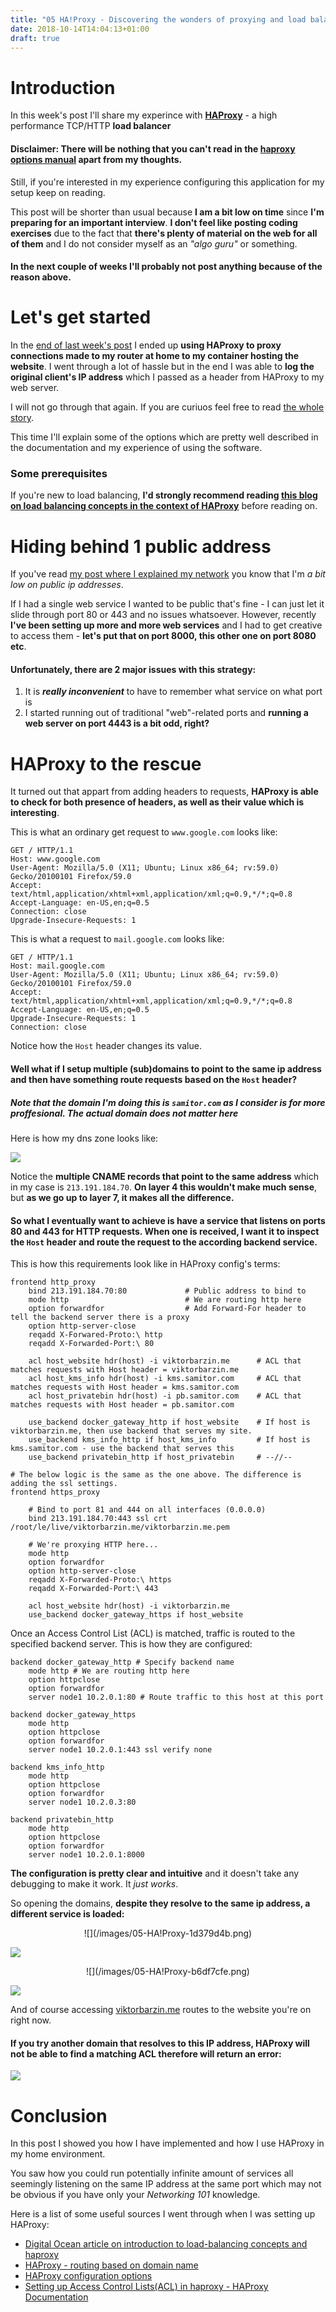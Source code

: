 ```yaml
---
title: "05 HA!Proxy - Discovering the wonders of proxying and load balancing"
date: 2018-10-14T14:04:13+01:00
draft: true
---
```


# Introduction
In this week's post I'll share my experince with **[HAProxy](http://www.haproxy.org/)** - a high performance TCP/HTTP **load balancer**
#### Disclaimer: There will be nothing that you can't read in the [haproxy options manual](https://cbonte.github.io/haproxy-dconv/1.7/configuration.html) apart from my thoughts.
Still, if you're interested in my experience configuring this application for my setup keep on reading.

This post will be shorter than usual because **I am a bit low on time** since **I'm preparing for an important interview**.
**I don't feel like posting coding exercises** due to the fact that **there's plenty of material on the web for all of them** and I do not consider myself as an *"algo guru"* or something.

#### In the next couple of weeks I'll probably not post anything because of the reason above.

# Let's get started

In the [end of last week's post](blog/04-down-the-rabbit-hole/#time-to-haproxy) I ended up **using HAProxy to proxy connections made to my router at home to my container hosting the website**.
I went through a lot of hassle but in the end I was able to **log the original client's IP address** which I passed as a header from HAProxy to my web server.

I will not go through that again. If you are curiuos feel free to read [the whole story](blog/04-down-the-rabbit-hole/#time-to-haproxy).

This time I'll explain some of the options which are pretty well described in the documentation and my experience of using the software.


### Some prerequisites

If you're new to load balancing, **I'd strongly recommend reading [this blog on load balancing concepts in the context of HAProxy](https://www.digitalocean.com/community/tutorials/an-introduction-to-haproxy-and-load-balancing-concepts)** before reading on.

# Hiding behind 1 public address

If you've read [my post where I explained my network](/blog/03-a-walk-down-infrastructure-lane/) you know that I'm *a bit low on public ip addresses*.

If I had a single web service I wanted to be public that's fine - I can just let it slide through port 80 or 443 and no issues whatsoever.
However, recently **I've been setting up more and more web services** and I had to get creative to access them - **let's put that on port 8000, this other one on port 8080 etc**.

#### Unfortunately, there are 2 major issues with this strategy:

1. It is ***really inconvenient*** to have to remember what service on what port is
2. I started running out of traditional "web"-related ports and **running a web server on port 4443 is a bit odd, right?**

# HAProxy to the rescue

It turned out that appart from adding headers to requests, **HAProxy is able to check for both presence of headers, as well as their value which is interesting**.

This is what an ordinary get request to `www.google.com` looks like:

    GET / HTTP/1.1
    Host: www.google.com
    User-Agent: Mozilla/5.0 (X11; Ubuntu; Linux x86_64; rv:59.0) Gecko/20100101 Firefox/59.0
    Accept: text/html,application/xhtml+xml,application/xml;q=0.9,*/*;q=0.8
    Accept-Language: en-US,en;q=0.5
    Connection: close
    Upgrade-Insecure-Requests: 1

This is what a request to `mail.google.com` looks like:

    GET / HTTP/1.1
    Host: mail.google.com
    User-Agent: Mozilla/5.0 (X11; Ubuntu; Linux x86_64; rv:59.0) Gecko/20100101 Firefox/59.0
    Accept: text/html,application/xhtml+xml,application/xml;q=0.9,*/*;q=0.8
    Accept-Language: en-US,en;q=0.5
    Upgrade-Insecure-Requests: 1
    Connection: close

Notice how the `Host` header changes its value.

#### Well what if I setup multiple (sub)domains to point to the same ip address and then have something route requests based on the `Host` header?

##### Note that the domain I'm doing this is `samitor.com` as I consider is for more *proffesional*. The actual domain does not matter here

Here is how my dns zone looks like:

![](/images/05-HA!Proxy-b5202366.png)

Notice the **multiple CNAME records that point to the same address** which in my case is `213.191.184.70`.
**On layer 4 this wouldn't make much sense**, but **as we go up to layer 7, it makes all the difference.**

#### So what I eventually want to achieve is have a service that listens on ports 80 and 443 for HTTP requests. When one is received, I want it to inspect the `Host` header and route the request to the according backend service.

This is how this requirements look like in HAProxy config's terms:

    frontend http_proxy
    	bind 213.191.184.70:80             # Public address to bind to
    	mode http                          # We are routing http here
    	option forwardfor                  # Add Forward-For header to tell the backend server there is a proxy
    	option http-server-close
    	reqadd X-Forwared-Proto:\ http
    	reqadd X-Forwarded-Port:\ 80

    	acl host_website hdr(host) -i viktorbarzin.me      # ACL that matches requests with Host header = viktorbarzin.me
    	acl host_kms_info hdr(host) -i kms.samitor.com     # ACL that matches requests with Host header = kms.samitor.com
    	acl host_privatebin hdr(host) -i pb.samitor.com    # ACL that matches requests with Host header = pb.samitor.com

    	use_backend docker_gateway_http if host_website    # If host is viktorbarzin.me, then use backend that serves my site.
    	use_backend kms_info_http if host_kms_info         # If host is kms.samitor.com - use the backend that serves this
    	use_backend privatebin_http if host_privatebin     # --//--

    # The below logic is the same as the one above. The difference is adding the ssl settings.
    frontend https_proxy

    	# Bind to port 81 and 444 on all interfaces (0.0.0.0)
    	bind 213.191.184.70:443 ssl crt /root/le/live/viktorbarzin.me/viktorbarzin.me.pem

    	# We're proxying HTTP here...
    	mode http
    	option forwardfor
    	option http-server-close
    	reqadd X-Forwarded-Proto:\ https
    	reqadd X-Forwarded-Port:\ 443

    	acl host_website hdr(host) -i viktorbarzin.me
    	use_backend docker_gateway_https if host_website

Once an Access Control List (ACL) is matched, traffic is routed to the specified backend server. This is how they are configured:

    backend docker_gateway_http # Specify backend name
        mode http # We are routing http here
        option httpclose
        option forwardfor
        server node1 10.2.0.1:80 # Route traffic to this host at this port

    backend docker_gateway_https
        mode http
        option httpclose
        option forwardfor
        server node1 10.2.0.1:443 ssl verify none

    backend kms_info_http
        mode http
        option httpclose
        option forwardfor
        server node1 10.2.0.3:80

    backend privatebin_http
        mode http
        option httpclose
        option forwardfor
        server node1 10.2.0.1:8000

**The configuration is pretty clear and intuitive** and it doesn't take any debugging to make it work.
It *just works*.

So opening the domains, **despite they resolve to the same ip address, a different service is loaded:**

<center> ![](/images/05-HA!Proxy-1d379d4b.png) </center>

![](/images/05-HA!Proxy-64c65ce4.png)

<center> ![](/images/05-HA!Proxy-b6df7cfe.png) </center>

![](/images/05-HA!Proxy-a54ef1d3.png)

And of course accessing [viktorbarzin.me](https://viktorbarzin.me) routes to the website you're on right now.

#### If you try another domain that resolves to this IP address, HAProxy will not be able to find a matching ACL therefore will return an error:

![](/images/05-HA!Proxy-4560f875.png)


# Conclusion

In this post I showed you how I have implemented and how I use HAProxy in my home environment.

You saw how you could run potentially infinite amount of services all seemingly listening on the same IP address at the same port which may not be obvious if you have only your *Networking 101* knowledge.

Here is a list of some useful sources I went through when I was setting up HAProxy:

- [Digital Ocean article on introduction to load-balancing concepts and haproxy](https://www.digitalocean.com/community/tutorials/an-introduction-to-haproxy-and-load-balancing-concepts)
- [HAProxy - routing based on domain name](https://seanmcgary.com/posts/haproxy---route-by-domain-name/)
- [HAProxy configuration options](http://cbonte.github.io/haproxy-dconv/configuration-1.7.html#7)
- [Setting up Access Control Lists(ACL) in haproxy - HAProxy Documentation](https://www.haproxy.com/documentation/aloha/8-5/traffic-management/lb-layer7/acls/)

